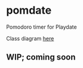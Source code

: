 # pomdate
Pomodoro timer for Playdate

Class diagram [here](http://www.plantuml.com/plantuml/uml/XLL1hzis3BxxL_2uxVNri6FM1KNN7WAiQ87NdOQXe2t6rfui2HBrYc3BVnyjod425Dab43-IulTHDFCsCoOki-iY3iyu4aI79uDCy4y7WyESOKmO9plarqynMNN0GoO-p1B_mu-BPRrbFPKeoGr5O_IGQ0ul5Jntu0CJ93jE3E48UkTkftaIl5u00pf71kY5qadmOyAP87YOQUufPKaMT7IXHmTPcJcR-HT1rth00OpDsBljvjm1ULDPT0Agn4_ztpHmT-wQnCV7V_ShE5b3xIorUGecTrqN6e3MmvitH-jelrywyvXvQTuEFlWoYybs5h9YVraEV_ubq51I8iyLM1qTF8p4Jznwzv2AhtWrGYJ_aNmHuzpLzZawrkujvNUxrT_178mzMifGMNIRqFLrAvtBooe5COLKyDBeIahA221vzdZIyrTJ4h8DNkWUNK1k4_2-mHAbWBRlQIBYXZ6cTenOyfrnENTAHtkl5stGJqsgjhCxRugANGHWdpdXmF37uOEZcJphcDhyH8u69hDGBtw0N_VGX-0Mvp1PPnA9gYrDNcX9-vfhsczBXBYjhvAbXCzsKNnecZVaK-7BrDSqjPP1_19Ku5RbHkJw6kyAS_0hxy-9SlukRHoMUirnfvrwNosrLRw2Ww0VqUD8QKEbqv_HarjPgQMaOgAN5hU3Q5u_g_4_BeUdKFXAX_NyQlcvGrsBtZ9lw2tnbUQ6oDUOhHyTINdz9E7H-ipe1uBT5bTPXrWSCjKfo_g9tM5roLLcbSujkgzZUZsUXleoZlgLwSvGI9d6vn6-9OoHKkFweFkgbLpLlMyfAeUyHDJHM4V2XL7v3eum_RvQ9k6tYs6TAvaJChqBnPjybN1ONJRulAL-3ovpL6ghZDQCbU66R-s0cvrbBf70ayrWy-A7jXNTIN1KsQ-WBmnv2iKPGMCAVOQUXb3_24YWR9TNjGmJjfsdSP4IsvjLBxtCpzP7J3Z3c4A91pzHiZeNFtTloOiszny0)

## WIP; coming soon